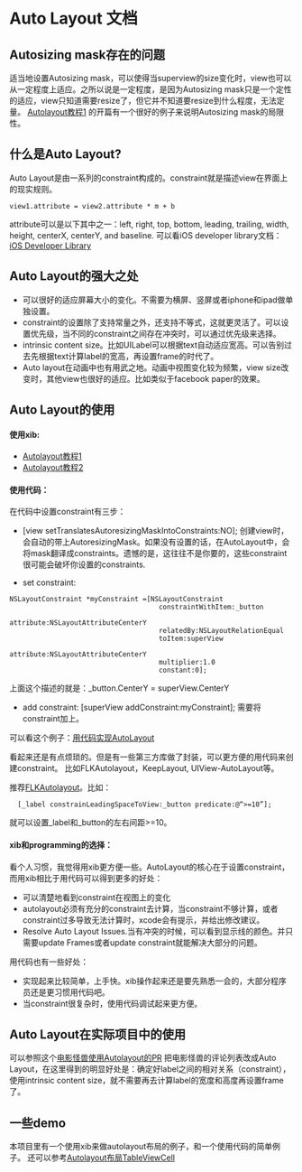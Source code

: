 Auto Layout 文档
================

Autosizing mask存在的问题
-------------------------
适当地设置Autosizing mask，可以使得当superview的size变化时，view也可以从一定程度上适应。之所以说是一定程度，是因为Autosizing mask只是一个定性的适应，view只知道需要resize了，但它并不知道要resize到什么程度，无法定量。
[Autolayout教程1] 的开篇有一个很好的例子来说明Autosizing mask的局限性。


什么是Auto Layout?
------------------
Auto Layout是由一系列的constraint构成的。constraint就是描述view在界面上的现实规则。
```
view1.attribute = view2.attribute * m + b
```
attribute可以是以下其中之一：left, right, top, bottom, leading, trailing, width, height, centerX, centerY, and baseline.
可以看iOS developer library文档：[iOS Developer Library]


Auto Layout的强大之处
---------------------
- 可以很好的适应屏幕大小的变化。不需要为横屏、竖屏或者iphone和ipad做单独设置。
- constraint的设置除了支持常量之外，还支持不等式，这就更灵活了。可以设置优先级，当不同的constraint之间存在冲突时，可以通过优先级来选择。
- intrinsic content size。比如UILabel可以根据text自动适应宽高。可以告别过去先根据text计算label的宽高，再设置frame的时代了。
- Auto layout在动画中也有用武之地。动画中视图变化较为频繁，view size改变时，其他view也很好的适应。比如类似于facebook paper的效果。

Auto Layout的使用
-----------------
#### 使用xib:
* [Autolayout教程1]
* [Autolayout教程2]

#### 使用代码：

在代码中设置constraint有三步：
 
 * [view setTranslatesAutoresizingMaskIntoConstraints:NO];  创建view时，会自动的带上AutoresizingMask。如果没有设置的话，在AutoLayout中，会将mask翻译成constraints。遗憾的是，这往往不是你要的，这些constraint很可能会破坏你设置的constraints.

 * set constraint: 
```
NSLayoutConstraint *myConstraint =[NSLayoutConstraint
                                     constraintWithItem:_button
                                     attribute:NSLayoutAttributeCenterY
                                     relatedBy:NSLayoutRelationEqual
                                     toItem:superView
                                     attribute:NSLayoutAttributeCenterY
                                     multiplier:1.0
                                     constant:0];  
```
上面这个描述的就是：_button.CenterY = superView.CenterY 

 * add constraint:   [superView addConstraint:myConstraint];  需要将constraint加上。

可以看这个例子：[用代码实现AutoLayout]

看起来还是有点烦琐的。但是有一些第三方库做了封装，可以更方便的用代码来创建constraint。
比如FLKAutolayout，KeepLayout, UIView-AutoLayout等。

推荐[FLKAutolayout]。比如：
```
  [_label constrainLeadingSpaceToView:_button predicate:@“>=10”];
```
就可以设置_label和_button的左右间距>=10。

#### xib和programming的选择：
看个人习惯，我觉得用xib更方便一些。AutoLayout的核心在于设置constraint，而用xib相比于用代码可以得到更多的好处：

 - 可以清楚地看到constraint在视图上的变化
 - autolayout必须有充分的constraint去计算，当constraint不够计算，或者constraint过多导致无法计算时，xcode会有提示，并给出修改建议。
 - Resolve Auto Layout Issues.当有冲突的时候，可以看到显示线的颜色。并只需要update Frames或者update constraint就能解决大部分的问题。

用代码也有一些好处：

 - 实现起来比较简单，上手快。xib操作起来还是要先熟悉一会的，大部分程序员还是更习惯用代码吧。
 - 当constraint很复杂时，使用代码调试起来更方便。


Auto Layout在实际项目中的使用
----------------------------
可以参照这个[电影怪兽使用Autolayout的PR]
把电影怪兽的评论列表改成Auto Layout，在这里得到的明显好处是：确定好label之间的相对关系（constraint），使用intrinsic content size，就不需要再去计算label的宽度和高度再设置frame了。

一些demo
--------
本项目里有一个使用xib来做autolayout布局的例子，和一个使用代码的简单例子。
还可以参考[Autolayout布局TableViewCell]


[iOS Developer Library]:https://developer.apple.com/library/ios/documentation/userexperience/conceptual/AutolayoutPG/AutoLayoutConcepts/AutoLayoutConcepts.html#//apple_ref/doc/uid/TP40010853-CH14-SW1
[Autolayout教程1]:http://www.raywenderlich.com/50317/beginning-auto-layout-tutorial-in-ios-7-part-1
[Autolayout教程2]:http://www.raywenderlich.com/50317/beginning-auto-layout-tutorial-in-ios-7-part-2
[用代码实现AutoLayout]:http://www.techotopia.com/index.php/Implementing_iOS_6_Auto_Layout_Constraints_in_Code
[电影怪兽使用Autolayout的PR]:http://code.dapps.douban.com/Jaeger-iPhone/pull/191/
[Autolayout布局TableViewCell]:https://github.com/caoimghgin/TableViewCellWithAutoLayout
[FLKAutolayout]:https://github.com/dkduck/FLKAutoLayout
